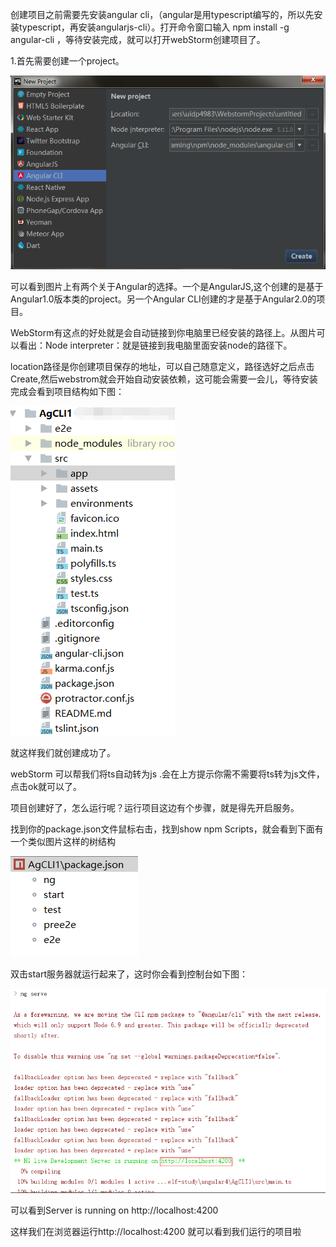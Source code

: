 创建项目之前需要先安装angular cli，（angular是用typescript编写的，所以先安装typescript，再安装angularjs-cli）。打开命令窗口输入 npm install -g angular-cli ，等待安装完成，就可以打开webStorm创建项目了。

1.首先需要创建一个project。

![image](../../images/angular/creatProject-1.png)

可以看到图片上有两个关于Angular的选择。一个是AngularJS,这个创建的是基于Angular1.0版本类的project。另一个Angular CLI创建的才是基于Angular2.0的项目。

WebStorm有这点的好处就是会自动链接到你电脑里已经安装的路径上。从图片可以看出：Node interpreter：就是链接到我电脑里面安装node的路径下。

location路径是你创建项目保存的地址，可以自己随意定义，路径选好之后点击Create,然后webstrom就会开始自动安装依赖，这可能会需要一会儿，等待安装完成会看到项目结构如下图：

![image](../../images/angular/creatProject-2.png)

就这样我们就创建成功了。

webStorm 可以帮我们将ts自动转为js .会在上方提示你需不需要将ts转为js文件，点击ok就可以了。

项目创建好了，怎么运行呢？运行项目这边有个步骤，就是得先开启服务。

找到你的package.json文件鼠标右击，找到show npm Scripts，就会看到下面有一个类似图片这样的树结构

![image](../../images/angular/creatProject-3.png)

双击start服务器就运行起来了，这时你会看到控制台如下图：

![image](../../images/angular/creatProject-4.png)

可以看到Server is running on http://localhost:4200

这样我们在浏览器运行http://localhost:4200  就可以看到我们运行的项目啦